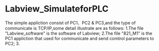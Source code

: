 # Labview_SimulateforPLC
The simple appliction consist of PC1、PC2 & PC3,and the type of communicate is TCP/IP,some detail illustrate are as follows:
1.The file "Labview_software" is the software of Labview;
2.The file "821_M1" is the PC1 appliction that used for communicate and send comtrol parameters to PC2;
3.
